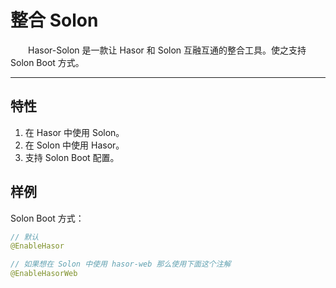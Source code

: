 # 整合 Solon

&emsp;&emsp;Hasor-Solon 是一款让 Hasor 和 Solon 互融互通的整合工具。使之支持 Solon Boot 方式。

----------
## 特性
01. 在 Hasor 中使用 Solon。
02. 在 Solon 中使用 Hasor。
03. 支持 Solon Boot 配置。

## 样例


Solon Boot 方式：
```java
// 默认
@EnableHasor

// 如果想在 Solon 中使用 hasor-web 那么使用下面这个注解
@EnableHasorWeb
```

